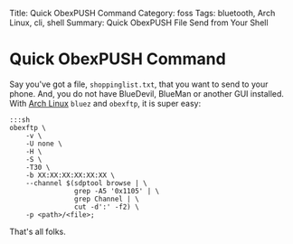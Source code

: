 Title: Quick ObexPUSH Command
Category: foss
Tags: bluetooth, Arch Linux, cli, shell
Summary: Quick ObexPUSH File Send from Your Shell

# Quick ObexPUSH Command

Say you've got a file, `shoppinglist.txt`, that you want to send to your phone. And, you do not have BlueDevil, BlueMan or another GUI installed. With [Arch Linux](https://www.archlinux.org/‎) `bluez` and `obexftp`, it is super easy:

    :::sh
    obexftp \
        -v \
        -U none \
        -H \
        -S \
        -T30 \
        -b XX:XX:XX:XX:XX:XX \
        --channel $(sdptool browse | \
                    grep -A5 '0x1105' | \
                    grep Channel | \
                    cut -d':' -f2) \
        -p <path>/<file>;

That's all folks.
